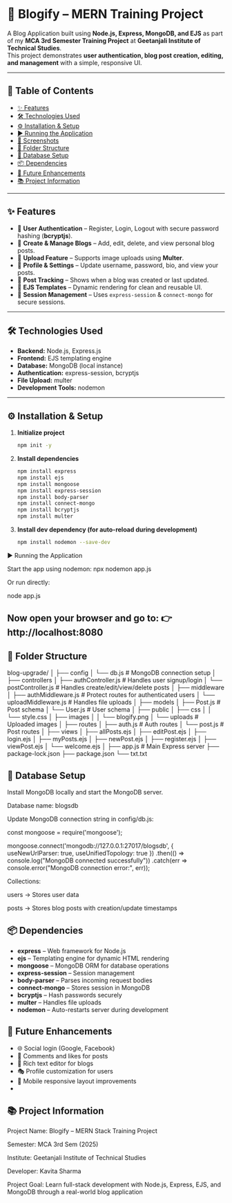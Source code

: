 # 📖 Blogify – MERN Training Project

A Blog Application built using **Node.js, Express, MongoDB, and EJS** as part of my **MCA 3rd Semester Training Project** at **Geetanjali Institute of Technical Studies**.  
This project demonstrates **user authentication, blog post creation, editing, and management** with a simple, responsive UI.

---

## 📑 Table of Contents
- [✨ Features](#-features)
- [🛠 Technologies Used](#-technologies-used)
- [⚙️ Installation & Setup](#️-installation--setup)
- [▶️ Running the Application](#️-running-the-application)
- [📸 Screenshots](#-screenshots-optional)
- [📂 Folder Structure](#-folder-structure)
- [💾 Database Setup](#-database-setup)
- [📦 Dependencies](#-dependencies)
- [🚀 Future Enhancements](#-future-enhancements)
- [📚 Project Information](#-project-information)

---

## ✨ Features
- 🔑 **User Authentication** – Register, Login, Logout with secure password hashing (**bcryptjs**).  
- 📝 **Create & Manage Blogs** – Add, edit, delete, and view personal blog posts.  
- 📂 **Upload Feature** – Supports image uploads using **Multer**.  
- 👤 **Profile & Settings** – Update username, password, bio, and view your posts.  
- 📅 **Post Tracking** – Shows when a blog was created or last updated.  
- 🎨 **EJS Templates** – Dynamic rendering for clean and reusable UI.  
- 💾 **Session Management** – Uses `express-session` & `connect-mongo` for secure sessions.  

---

## 🛠 Technologies Used
- **Backend:** Node.js, Express.js  
- **Frontend:** EJS templating engine  
- **Database:** MongoDB (local instance)  
- **Authentication:** express-session, bcryptjs  
- **File Upload:** multer  
- **Development Tools:** nodemon  

---

## ⚙️ Installation & Setup  

1. **Initialize project**
   ```bash
   npm init -y
2. **Install dependencies**
   ```bash
   npm install express
   npm install ejs
   npm install mongoose
   npm install express-session
   npm install body-parser
   npm install connect-mongo
   npm install bcryptjs
   npm install multer


3. **Install dev dependency (for auto-reload during development)**
   ```bash
   npm install nodemon --save-dev

▶️ Running the Application

Start the app using nodemon:
npx nodemon app.js

Or run directly:
   
   node app.js


**Now open your browser and go to:**
👉 http://localhost:8080
---

## 📂 Folder Structure

blog-upgrade/
│
├── config
│   └── db.js               # MongoDB connection setup
│
├── controllers
│   ├── authController.js   # Handles user signup/login
│   └── postController.js   # Handles create/edit/view/delete posts
│
├── middleware
│   ├── authMiddleware.js   # Protect routes for authenticated users
│   └── uploadMiddleware.js # Handles file uploads
│
├── models
│   ├── Post.js             # Post schema
│   └── User.js             # User schema
│
├── public
│   ├── css
│   │   └── style.css
│   ├── images
│   │   └── blogify.png
│   └── uploads             # Uploaded images
│
├── routes
│   ├── auth.js             # Auth routes
│   └── post.js             # Post routes
│
├── views
│   ├── allPosts.ejs
│   ├── editPost.ejs
│   ├── login.ejs
│   ├── myPosts.ejs
│   ├── newPost.ejs
│   ├── register.ejs
│   ├── viewPost.ejs
│   └── welcome.ejs
│
├── app.js                   # Main Express server
├── package-lock.json
├── package.json
└── txt.txt

## 💾 Database Setup

Install MongoDB locally and start the MongoDB server.

Database name: blogsdb

Update MongoDB connection string in config/db.js:

const mongoose = require('mongoose');

mongoose.connect('mongodb://127.0.0.1:27017/blogsdb', {
    useNewUrlParser: true,
    useUnifiedTopology: true
})
.then(() => console.log("MongoDB connected successfully"))
.catch(err => console.error("MongoDB connection error:", err));


Collections:

users → Stores user data

posts → Stores blog posts with creation/update timestamps

## 📦 Dependencies

- **express** – Web framework for Node.js
- **ejs** – Templating engine for dynamic HTML rendering
- **mongoose** – MongoDB ORM for database operations
- **express-session** – Session management
- **body-parser** – Parses incoming request bodies
- **connect-mongo** – Stores session in MongoDB
- **bcryptjs** – Hash passwords securely
- **multer** – Handles file uploads
- **nodemon** – Auto-restarts server during development

## 🚀 Future Enhancements

- 🌐 Social login (Google, Facebook)
- 💬 Comments and likes for posts
- 📝 Rich text editor for blogs
- 🎭 Profile customization for users
- 📱 Mobile responsive layout improvements
- 
## 📚 Project Information

Project Name: Blogify – MERN Stack Training Project

Semester: MCA 3rd Sem (2025)

Institute: Geetanjali Institute of Technical Studies

Developer: Kavita Sharma

Project Goal: Learn full-stack development with Node.js, Express, EJS, and MongoDB through a real-world blog application
